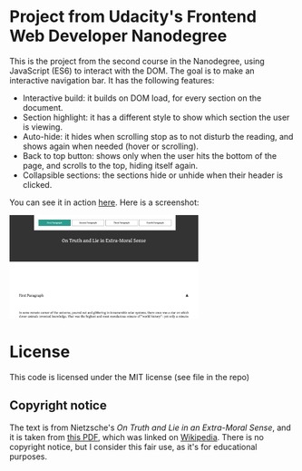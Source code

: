 # Project from Udacity's Frontend Web Developer Nanodegree
This is the project from the second course in the Nanodegree, using JavaScript
(ES6) to interact with the DOM. The goal is to make an interactive navigation
bar. It has the following features:
* Interactive build: it builds on DOM load, for every section on the
  document.
* Section highlight: it has a different style to show which section the user
  is viewing.
* Auto-hide: it hides when scrolling stop as to not disturb the reading, and
  shows again when needed (hover or scrolling).
* Back to top button: shows only when the user hits the bottom of the page, and
  scrolls to the top, hiding itself again.
* Collapsible sections: the sections hide or unhide when their header is clicked.

You can see it in action [here](https://pablomartan.es/projects/landing-page/index.html).
Here is a screenshot:

<img style="width: 66%" src="./screenshot.png" />

# License
This code is licensed under the MIT license (see file in the repo)

## Copyright notice
The text is from Nietzsche's _On Truth and Lie in an Extra-Moral Sense_, and it is
taken from [this PDF](https://jpcatholic.edu/NCUpdf/Nietzsche.pdf), which was
linked on [Wikipedia](https://en.wikipedia.org/wiki/On_Truth_and_Lies_in_a_Nonmoral_Sense).
There is no copyright notice, but I consider this fair use, as it's for
educational purposes.
